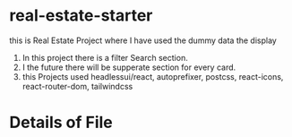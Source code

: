 # real-estate-starter
this is Real Estate Project where I have used the dummy data the display

1. In this project there is a filter Search section.
2. I the future there will be supperate section for every card.
3. this Projects used headlessui/react, autoprefixer, postcss, react-icons, react-router-dom, tailwindcss 

# Details of File 
